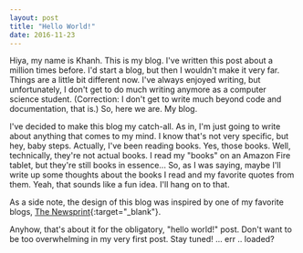 ```yaml
---
layout: post
title: "Hello World!"
date: 2016-11-23
---
```

Hiya, my name is Khanh. This is my blog. I've written this post about a million times before. I'd start a blog, but then I wouldn't make it very far. Things are a little bit different now. I've always enjoyed writing, but unfortunately, I don't get to do much writing anymore as a computer science student. (Correction: I don't get to write much beyond code and documentation, that is.) So, here we are. My blog.

I've decided to make this blog my catch-all. As in, I'm just going to write about anything that comes to my mind. I know that's not very specific, but hey, baby steps. Actually, I've been reading books. Yes, those books. Well, technically, they're not actual books. I read my "books" on an Amazon Fire tablet, but they're still books in essence... So, as I was saying, maybe I'll write up some thoughts about the books I read and my favorite quotes from them. Yeah, that sounds like a fun idea. I'll hang on to that.

As a side note, the design of this blog was inspired by one of my favorite blogs, [The Newsprint](http://thenewsprint.co/){:target="\_blank"}.

Anyhow, that's about it for the obligatory, "hello world!" post. Don't want to be too overwhelming in my very first post. Stay tuned! ... err .. loaded?
